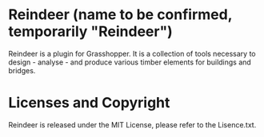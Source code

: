 # Reindeer (name to be confirmed, temporarily "Reindeer")

Reindeer is a plugin for Grasshopper. It is a collection of tools necessary to design - analyse - and produce various timber elements for buildings and bridges.

# Licenses and Copyright

Reindeer is released under the MIT License, please refer to the Lisence.txt.

